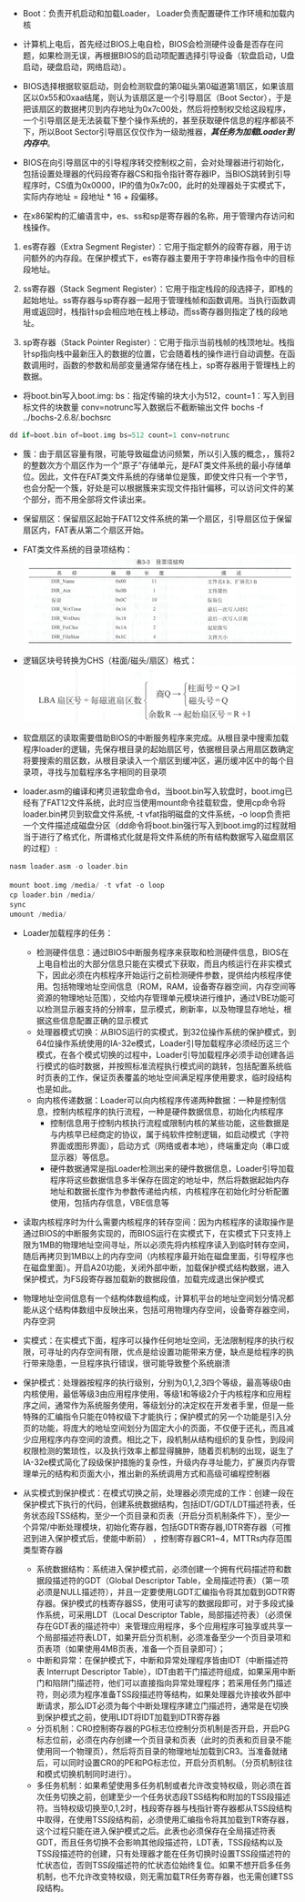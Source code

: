 * Boot：负责开机启动和加载Loader， Loader负责配置硬件工作环境和加载内核

* 计算机上电后，首先经过BIOS上电自检，BIOS会检测硬件设备是否存在问题，如果检测无误，再根据BIOS的启动项配置选择引导设备（软盘启动，U盘启动，硬盘启动，网络启动）。

* BIOS选择根据软驱启动，则会检测软盘的第0磁头第0磁道第1扇区，如果该扇区以0x55和0xaa结尾，则认为该扇区是一个引导扇区（Boot Sector），于是把该扇区的数据拷贝到内存地址为0x7c00处，然后将控制权交给这段程序，一个引导扇区是无法装载下整个操作系统的，甚至获取硬件信息的程序都装不下，所以Boot Sector引导扇区仅仅作为一级助推器，***其任务为加载Loader到内存中***。

* BIOS在向引导扇区中的引导程序转交控制权之前，会对处理器进行初始化，包括设置处理器的代码段寄存器CS和指令指针寄存器IP，当BIOS跳转到引导程序时，CS值为0x0000，IP的值为0x7c00，此时的处理器处于实模式下，实际内存地址 = 段地址 * 16 + 段偏移。 

* 在x86架构的汇编语言中，es、ss和sp是寄存器的名称，用于管理内存访问和栈操作。

1. es寄存器（Extra Segment Register）：它用于指定额外的段寄存器，用于访问额外的内存段。在保护模式下，es寄存器主要用于字符串操作指令中的目标段地址。

2. ss寄存器（Stack Segment Register）：它用于指定栈段的段选择子，即栈的起始地址。ss寄存器与sp寄存器一起用于管理栈帧和函数调用。当执行函数调用或返回时，栈指针sp会相应地在栈上移动，而ss寄存器则指定了栈的段地址。

3. sp寄存器（Stack Pointer Register）：它用于指示当前栈帧的栈顶地址。栈指针sp指向栈中最新压入的数据的位置，它会随着栈的操作进行自动调整。在函数调用时，函数的参数和局部变量通常存储在栈上，sp寄存器用于管理栈上的数据。

* 将boot.bin写入boot.img: bs：指定传输的块大小为512，count=1：写入到目标文件的块数量 conv=notrunc写入数据后不截断输出文件
bochs -f ../bochs-2.6.8/.bochsrc 
```c
dd if=boot.bin of=boot.img bs=512 count=1 conv=notrunc
```

* 簇：由于扇区容量有限，可能导致磁盘访问频繁，所以引入簇的概念，，簇将2的整数次方个扇区作为一个“原子”存储单元，是FAT类文件系统的最小存储单位。因此，文件在FAT类文件系统的存储单位是簇，即使文件只有一个字节，也会分配一个簇，好处是可以根据簇来实现文件指针偏移，可以访问文件的某个部分，而不用全部将文件读出来。

* 保留扇区：保留扇区起始于FAT12文件系统的第一个扇区，引导扇区位于保留扇区内，FAT表从第二个扇区开始。  

* FAT类文件系统的目录项结构：
![alt text](./images/04.png)

* 逻辑区块号转换为CHS（柱面/磁头/扇区）格式：  
![alt text](./images/05.png)  

* 软盘扇区的读取需要借助BIOS的中断服务程序来完成。从根目录中搜索加载程序loader的逻辑，先保存根目录的起始扇区号，依据根目录占用扇区数确定将要搜索的扇区数，从根目录读入一个扇区到缓冲区，遍历缓冲区中的每个目录项，寻找与加载程序名字相同的目录项  

* loader.asm的编译和拷贝进软盘命令d，当boot.bin写入软盘时，boot.img已经有了FAT12文件系统，此时应当使用mount命令挂载软盘，使用cp命令将loader.bin拷贝到软盘文件系统, -t vfat指明磁盘的文件系统，-o loop负责把一个文件描述成磁盘分区（dd命令将boot.bin强行写入到boot.img的过程就相当于进行了格式化，所谓格式化就是将文件系统的所有结构数据写入磁盘扇区的过程）:
```c
nasm loader.asm -o loader.bin

mount boot.img /media/ -t vfat -o loop
cp loader.bin /media/
sync
umount /media/
```

* Loader加载程序的任务：
    * 检测硬件信息：通过BIOS中断服务程序来获取和检测硬件信息，BIOS在上电自检出的大部分信息只能在实模式下获取，而且内核运行在非实模式下，因此必须在内核程序开始运行之前检测硬件参数，提供给内核程序使用。包括物理地址空间信息（ROM，RAM，设备寄存器空间，内存空间等资源的物理地址范围），交给内存管理单元模块进行维护，通过VBE功能可以检测显示器支持的分辨率，显示模式，刷新率，以及物理显存地址，根据这些信息配置正确的显示模式  
    * 处理器模式切换：从BIOS运行的实模式，到32位操作系统的保护模式，到64位操作系统使用的IA-32e模式，Loader引导加载程序必须经历这三个模式，在各个模式切换的过程中，Loader引导加载程序必须手动创建各运行模式的临时数据，并按照标准流程执行模式间的跳转，包括配置系统临时页表的工作，保证页表覆盖的地址空间满足程序使用要求，临时段结构也是如此。  
    * 向内核传递数据：Loader可以向内核程序传递两种数据：一种是控制信息，控制内核程序的执行流程，一种是硬件数据信息，初始化内核程序
        * 控制信息用于控制内核执行流程或限制内核的某些功能，这些数据是与内核早已经商定的协议，属于纯软件控制逻辑，如启动模式（字符界面或图形界面），启动方式（网络或者本地），终端重定向（串口或显示器）等信息。
        * 硬件数据通常是指Loader检测出来的硬件数据信息，Loader引导加载程序将这些数据信息多半保存在固定的地址中，然后将数据起始内存地址和数据长度作为参数传递给内核，内核程序在初始化时分析配置使用，包括内存信息，VBE信息等 

* 读取内核程序时为什么需要内核程序的转存空间：因为内核程序的读取操作是通过BIOS的中断服务实现的，而BIOS运行在实模式下，在实模式下只支持上限为1MB的物理地址空间寻址，所以必须先将内核程序读入到临时转存空间，随后再拷贝到1MB以上的内存空间（内核程序最开始在磁盘里面，引导程序也在磁盘里面）。开启A20功能，关闭外部中断，加载保护模式结构数据，进入保护模式，为FS段寄存器加载新的数据段值，加载完成退出保护模式  

* 物理地址空间信息有一个结构体数组构成，计算机平台的地址空间划分情况都能从这个结构体数组中反映出来，包括可用物理内存空间，设备寄存器空间，内存空洞  

* 实模式：在实模式下面，程序可以操作任何地址空间，无法限制程序的执行权限，可寻址的内存空间有限，优点是给设置功能带来方便，缺点是给程序的执行带来隐患，一旦程序执行错误，很可能导致整个系统崩溃  

* 保护模式：处理器按程序的执行级别，分别为0,1,2,3四个等级，最高等级0由内核使用，最低等级3由应用程序使用，等级1和等级2介于内核程序和应用程序之间，通常作为系统服务使用，等级划分的决定权在开发者手里，但是一些特殊的汇编指令只能在0特权级下才能执行；保护模式的另一个功能是引入分页的功能，将庞大的地址空间划分为固定大小的页面，不仅便于还礼，而且减少应用程序内存空间的浪费。相比之下，段机制从结构组织的复杂性，到段间权限检测的繁琐性，以及执行效率上都显得臃肿，随着页机制的出现，诞生了IA-32e模式简化了段级保护措施的复杂性，升级内存寻址能力，扩展页内存管理单元的结构和页面大小，推出新的系统调用方式和高级可编程控制器  

* 从实模式到保护模式：在模式切换之前，处理器必须完成的工作：创建一段在保护模式下执行的代码，创建系统数据结构，包括IDT/GDT/LDT描述符表，任务状态段TSS结构，至少一个页目录和页表（开启分页机制条件下），至少一个异常/中断处理模块，初始化寄存器，包括GDTR寄存器,IDTR寄存器（可推迟到进入保护模式后，使能中断前）
，控制寄存器CR1~4，MTTRs内存范围类型寄存器 
    * 系统数据结构：系统进入保护模式前，必须创建一个拥有代码描述符和数据段描述符的GDT（Global Descriptor Table，全局描述符表）（第一项必须是NULL描述符），并且一定要使用LGDT汇编指令将其加载到GDTR寄存器。保护模式的栈寄存器SS，使用可读写的数据段即可，对于多段式操作系统，可采用LDT（Local Descriptor Table，局部描述符表）（必须保存在GDT表的描述符中）来管理应用程序，多个应用程序可独享或共享一个局部描述符表LDT，如果开启分页机制，必须准备至少一个页目录项和页表项（如果使用4MB页表，准备一个页目录即可）；
    * 中断和异常：在保护模式下，中断和异常处理程序皆由IDT（中断描述符表 Interrupt Descriptor Table），IDT由若干门描述符组成，如果采用中断门和陷阱门描述符，他们可以直接指向异常处理程序；若采用任务门描述符，则必须为程序准备TSS段描述符等结构，如果处理器允许接收外部中断请求，那么IDT必须为每个中断处理程序建立门描述符，通常是在切换到保护模式之前，使用LIDT将IDT加载到IDTR寄存器  
    * 分页机制：CR0控制寄存器的PG标志位控制分页机制是否开启，开启PG标志位前，必须在内存创建一个页目录和页表（此时的页表和页目录不能使用同一个物理页），然后将页目录的物理地址加载到CR3。当准备就绪后，可以同时设置CR0的PE和PG标志位，开启分页机制。（分页机制往往和模式切换机制同时进行）。
    * 多任务机制：如果希望使用多任务机制或者允许改变特权级，则必须在首次任务切换之前，创建至少一个任务状态段TSS结构和附加的TSS段描述符。当特权级切换至0,1,2时，栈段寄存器与栈指针寄存器都从TSS段结构中取得，在使用TSS段结构前，必须使用汇编指令将其加载到TR寄存器，这个过程只能在进入保护模式之后。此表也必须保存在全局描述符表GDT，而且任务切换不会影响其他段描述符，LDT表，TSS段结构以及TSS段描述符的创建，只有处理器才能在任务切换时设置TSS段描述符的忙状态位，否则TSS段描述符的忙状态位始终复位。如果不想开启多任务机制，也不允许改变特权级，则无需加载TR任务寄存器，也无需创建TSS段结构。